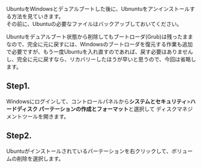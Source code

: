 UbuntuをWindowsとデュアルブートした後に、Ubnuntuをアンインストールする方法を見ていきます。  
その前に、Ubuntuの必要なファイルはバックアッブしておいてください。  

Ubuntuをデュアルブート状態から削除してもブートローダ(Grub)は残ったままなので、完全に元に戻すには、Windowsのブートローダを復元する作業も追加で必要ですが、もう一度Ubuntuを入れ直すのであれば、戻す必要はありませんし、完全に元に戻すなら、リカバリーしたほうが早いと思うので、今回は省略します。
## Step1.  
Windowsにログインして、コントロールパネルから**システムとセキュリティ**>**ハードディスク パーテーションの作成とフォーマット**と選択して
ディスクマネジメントツールを開きます。  
## Step2.  
Ubuntuがインストールされているパーテーションを右クリックして、ボリュームの削除を選択します。
<!--
## Step3.
Ubuntu再インストールする
